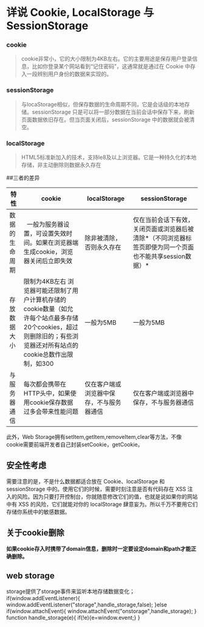 # 详说 Cookie, LocalStorage 与 SessionStorage

### cookie
> cookie非常小，它的大小限制为4KB左右。它的主要用途是保存用户登录信息，比如你登录某个网站看到“记住密码”，这通常就是通过在 Cookie 中存入一段辨别用户身份的数据来实现的。

### sessionStorage
> 与locaStorage相似，但保存数据的生命周期不同，它是会话级的本地存储。sessionStorage 只是可以将一部分数据在当前会话中保存下来，刷新页面数据依旧存在。但当页面关闭后，sessionStorage 中的数据就会被清空。

### localStorage
> HTML5标准新加入的技术，支持Ie8及以上浏览器。它是一种持久化的本地存储，非主动删除则数据永久存在

##三者的差异

特性 | cookie | localStorage | sessionStorage
---- | -----  | -----------  | ---
数据的生命周期 |   一般为服务器设置，可设置失效时间。如果在浏览器端生成cookie，浏览器关闭后立即失效 | 除非被清除，否则永久存在 | 仅在当前会话下有效，关闭页面或浏览器后被清除*（不同浏览器标签页即使为同一个页面也不能共享session数据）*
存放数据大小 | 限制为4KB左右 浏览器可能还限制了用户计算机存储的cookie数量（如允许每个站点最多存储20个cookies，超过则删除旧的；有些浏览器还对所有站点的cookie总数作出限制，如300 | 一般为5MB | 一般为5MB
与服务器通信 | 每次都会携带在HTTP头中，如果使用cookie保存数据过多会带来性能问题 | 仅在客户端或浏览器中保存，不与服务器通信 | 仅在客户端或浏览器中保存，不与服务器通信

此外，Web Storage拥有setItem,getItem,removeItem,clear等方法，不像cookie需要前端开发者自己封装setCookie，getCookie。
## 安全性考虑

需要注意的是，不是什么数据都适合放在 Cookie、localStorage 和 sessionStorage 中的。使用它们的时候，需要时刻注意是否有代码存在 XSS 注入的风险。因为只要打开控制台，你就随意修改它们的值，也就是说如果你的网站中有 XSS 的风险，它们就能对你的 localStorage 肆意妄为。所以千万不要用它们存储你系统中的敏感数据。

## 关于cookie删除
**如果cookie存入时携带了domain信息，删除时一定要设定domain和path才能正确删除。**

## web storage
storage提供了storage事件来监听本地存储数据变化；
        if(window.addEventListener){
    window.addEventListener("storage",handle_storage,false);
}else if(window.attachEvent){
    window.attachEvent("onstorage",handle_storage);
}
function handle_storage(e){
    if(!e){e=window.event;}
}

